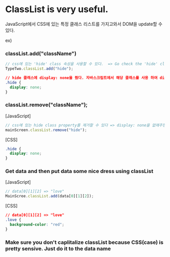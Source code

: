 # ClassList is very useful.

JavaScript에서 CSS에 있는 특정 클래스 리스트를 가지고와서 DOM을 update할 수 있다.

ex)

### classList.add("className")

```js
// css에 있는 'hide' class 속성을 사용할 수 있다.  => Go check the 'hide' class property.
TypeTwo.classList.add("hide");
```

```css
// hide 클래스에 display: none을 줬다. 자바스크립트에서 해당 클래스를 사용 하여 display: none을 할 수 있다.
.hide {
  display: none;
}
```

### classList.remove("className");

[JavaScript]

```js
// css에 있는 hide class property를 제거할 수 있다 => display: none을 없애주면, display가 보여질 것이다.
mainScreen.classList.remove("hide");
```

[CSS]

```css
.hide {
  display: none;
}
```

### Get data and then put data some nice dress using classList

[JavaScript]

```js
// data[0][1][2] => "love"
MainScree.classList.add(data[0][1][2]);
```

[CSS]

```css
// data[0][1][2] => "love"
.love {
  background-color: "red";
}
```

### Make sure you don't caplitalize classList because CSS(case) is pretty sensive. Just do it to the data name
